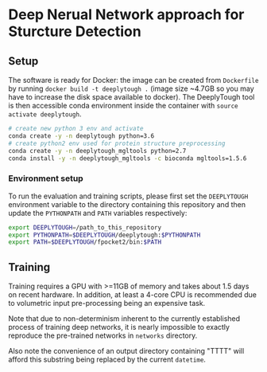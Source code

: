 # Deep Nerual Network approach for Sturcture Detection

## Setup

The software is ready for Docker: the image can be created from `Dockerfile` by running `docker build -t deeplytough .` (image size ~4.7GB so you may have to increase the disk space available to docker). The DeeplyTough tool is then accessible
conda environment inside the container with `source activate deeplytough`.

```bash
# create new python 3 env and activate
conda create -y -n deeplytough python=3.6
# create python2 env used for protein structure preprocessing
conda create -y -n deeplytough_mgltools python=2.7
conda install -y -n deeplytough_mgltools -c bioconda mgltools=1.5.6
```
### Environment setup

To run the evaluation and training scripts, please first set the `DEEPLYTOUGH` environment variable to the directory containing this repository and then update the `PYTHONPATH` and `PATH` variables respectively:
```bash
export DEEPLYTOUGH=/path_to_this_repository
export PYTHONPATH=$DEEPLYTOUGH/deeplytough:$PYTHONPATH
export PATH=$DEEPLYTOUGH/fpocket2/bin:$PATH
```

## Training

Training requires a GPU with >=11GB of memory and takes about 1.5 days on recent hardware. In addition, at least a 4-core CPU is recommended due to volumetric input pre-processing being an expensive task.

Note that due to non-determinism inherent to the currently established process of training deep networks, it is nearly impossible to exactly reproduce the pre-trained networks in `networks` directory.

Also note the convenience of an output directory containing "TTTT" will afford this substring being replaced by the current `datetime`.
